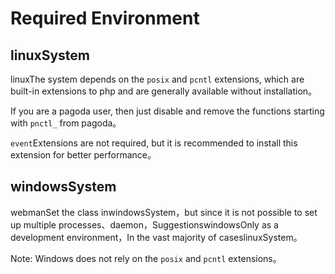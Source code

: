 # Required Environment


## linuxSystem
linuxThe system depends on the `posix` and `pcntl` extensions, which are built-in extensions to php and are generally available without installation。

If you are a pagoda user, then just disable and remove the functions starting with `pnctl_` from pagoda。

`event`Extensions are not required, but it is recommended to install this extension for better performance。

## windowsSystem
webmanSet the class inwindowsSystem，but since it is not possible to set up multiple processes、daemon，SuggestionswindowsOnly as a development environment，In the vast majority of caseslinuxSystem。

Note: Windows does not rely on the `posix` and `pcntl` extensions。
